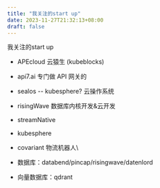 ```yaml
---
title: "我关注的start up"
date: 2023-11-27T21:32:13+08:00
draft: false
---
```

我关注的start up
* APEcloud 云猿生 (kubeblocks)
* api7.ai 专门做 API 网关的
* sealos -- kubesphere? 云操作系统
* risingWave 数据库内核开发&云开发
* streamNative
* kubesphere
* covariant 物流机器人\

* 数据库：databend/pincap/risingwave/datenlord
* 向量数据库：qdrant